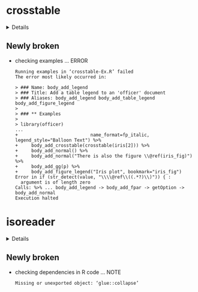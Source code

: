 # crosstable

<details>

* Version: 0.2.2
* GitHub: https://github.com/DanChaltiel/crosstable
* Source code: https://github.com/cran/crosstable
* Date/Publication: 2021-10-19 11:50:02 UTC
* Number of recursive dependencies: 113

Run `cloud_details(, "crosstable")` for more info

</details>

## Newly broken

*   checking examples ... ERROR
    ```
    Running examples in ‘crosstable-Ex.R’ failed
    The error most likely occurred in:
    
    > ### Name: body_add_legend
    > ### Title: Add a table legend to an 'officer' document
    > ### Aliases: body_add_legend body_add_table_legend body_add_figure_legend
    > 
    > ### ** Examples
    > 
    > library(officer)
    ...
    +                           name_format=fp_italic, legend_style="Balloon Text") %>%
    +     body_add_crosstable(crosstable(iris[2])) %>% 
    +     body_add_normal() %>%
    +     body_add_normal("There is also the figure \\@ref(iris_fig)") %>%
    +     body_add_gg(p) %>%
    +     body_add_figure_legend("Iris plot", bookmark="iris_fig")
    Error in if (str_detect(value, "\\\\@ref\\((.*?)\\)")) { : 
      argument is of length zero
    Calls: %>% ... body_add_legend -> body_add_fpar -> getOption -> body_add_normal
    Execution halted
    ```

# isoreader

<details>

* Version: 1.3.1
* GitHub: https://github.com/isoverse/isoreader
* Source code: https://github.com/cran/isoreader
* Date/Publication: 2021-10-15 20:20:02 UTC
* Number of recursive dependencies: 110

Run `cloud_details(, "isoreader")` for more info

</details>

## Newly broken

*   checking dependencies in R code ... NOTE
    ```
    Missing or unexported object: ‘glue::collapse’
    ```

